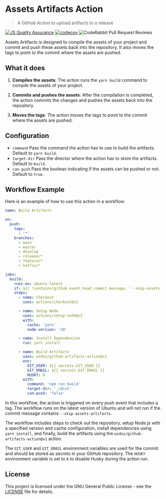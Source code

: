 # Assets Artifacts Action

> A GitHub Action to upload artifacts to a release

[![JS Quality Assurance](https://github.com/widoz/github-artifacts-action/actions/workflows/js-qa.yml/badge.svg)](https://github.com/widoz/github-artifacts-action/actions/workflows/js-qa.yml)
[![codecov](https://codecov.io/gh/widoz/github-artifacts-action/graph/badge.svg?token=TF80AM1DUZ)](https://codecov.io/gh/widoz/github-artifacts-action)
![CodeRabbit Pull Request Reviews](https://img.shields.io/coderabbit/prs/github/widoz/github-artifacts-action?utm_source=oss&utm_medium=github&utm_campaign=widoz%2Fgithub-artifacts-action&labelColor=171717&color=FF570A&link=https%3A%2F%2Fcoderabbit.ai&label=CodeRabbit+Reviews)

Assets Artifacts is designed to compile the assets of your project and commit and push these assets back into the repository. It also moves the tags to point to the commit where the assets are pushed.

## What it does

1. **Compiles the assets**: The action runs the `yarn build` command to compile the assets of your project.

2. **Commits and pushes the assets**: After the compilation is completed, the action commits the changes and pushes the assets back into the repository.

3. **Moves the tags**: The action moves the tags to point to the commit where the assets are pushed.

## Configuration

- `command` Pass the command the action has to use to build the artifacts. Default to `yarn build`.
- `target-dir` Pass the director where the action has to store the artifacts. Default to `build`.
- `can-push` Pass the boolean indicating if the assets can be pushed or not. Default to `true`.

## Workflow Example

Here is an example of how to use this action in a workflow:

```yaml
name: Build Artifacts

on:
  push:
    tags:
      - '*'
    branches:
      - main
      - master
      - develop
      - release/*
      - feature/*
      - hotfix/*

jobs:
  build:
    runs-on: ubuntu-latest
    if: ${{ !contains(github.event.head_commit.message, '--skip-assets-artifacts') }}
    steps:
      - name: Checkout
        uses: actions/checkout@v2

      - name: Setup Node
        uses: actions/setup-node@v2
        with:
          cache: 'yarn'
          node-version: '20'

      - name: Install Dependencies
        run: yarn install

      - name: Build Artifacts
        uses: widoz/github-artifacts-action@v1
        env:
          GIT_USER: ${{ secrets.GIT_USER }}
          GIT_EMAIL: ${{ secrets.GIT_EMAIL }}
          HUSKY: 0
        with:
          command: 'npm run build'
          target-dir: './dist'
          can-push: 'false'
```

In this workflow, the action is triggered on every push event that includes a tag. The workflow runs on the latest version of Ubuntu and will not run if the commit message contains `--skip-assets-artifacts`.

The workflow includes steps to check out the repository, setup Node.js with a specified version and cache configuration, install dependencies using `yarn install`, and finally, build the artifacts using the `widoz/github-artifacts-action@v1` action.

The `GIT_USER` and `GIT_EMAIL` environment variables are used for the commit and should be stored as secrets in your GitHub repository. The `HUSKY` environment variable is set to `0` to disable Husky during the action run.

## License

This project is licensed under the GNU General Public License - see the [LICENSE](LICENSE) file for details.
